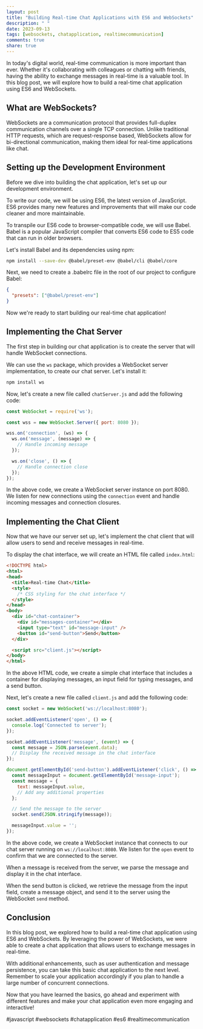 ```yaml
---
layout: post
title: "Building Real-time Chat Applications with ES6 and WebSockets"
description: " "
date: 2023-09-13
tags: [websockets, chatapplication, realtimecommunication]
comments: true
share: true
---
```


In today's digital world, real-time communication is more important than ever. Whether it's collaborating with colleagues or chatting with friends, having the ability to exchange messages in real-time is a valuable tool. In this blog post, we will explore how to build a real-time chat application using ES6 and WebSockets.

## What are WebSockets?

WebSockets are a communication protocol that provides full-duplex communication channels over a single TCP connection. Unlike traditional HTTP requests, which are request-response based, WebSockets allow for bi-directional communication, making them ideal for real-time applications like chat.

## Setting up the Development Environment

Before we dive into building the chat application, let's set up our development environment. 

To write our code, we will be using ES6, the latest version of JavaScript. ES6 provides many new features and improvements that will make our code cleaner and more maintainable. 

To transpile our ES6 code to browser-compatible code, we will use Babel. Babel is a popular JavaScript compiler that converts ES6 code to ES5 code that can run in older browsers.

Let's install Babel and its dependencies using npm:

```bash
npm install --save-dev @babel/preset-env @babel/cli @babel/core
```

Next, we need to create a .babelrc file in the root of our project to configure Babel:

```json
{
  "presets": ["@babel/preset-env"]
}
```

Now we're ready to start building our real-time chat application!

## Implementing the Chat Server

The first step in building our chat application is to create the server that will handle WebSocket connections.

We can use the `ws` package, which provides a WebSocket server implementation, to create our chat server. Let's install it:

```bash
npm install ws
```

Now, let's create a new file called `chatServer.js` and add the following code:

```javascript
const WebSocket = require('ws');

const wss = new WebSocket.Server({ port: 8080 });

wss.on('connection', (ws) => {
  ws.on('message', (message) => {
    // Handle incoming message
  });

  ws.on('close', () => {
    // Handle connection close
  });
});
```

In the above code, we create a WebSocket server instance on port 8080. We listen for new connections using the `connection` event and handle incoming messages and connection closures.

## Implementing the Chat Client

Now that we have our server set up, let's implement the chat client that will allow users to send and receive messages in real-time.

To display the chat interface, we will create an HTML file called `index.html`:

```html
<!DOCTYPE html>
<html>
<head>
  <title>Real-time Chat</title>
  <style>
    /* CSS styling for the chat interface */
  </style>
</head>
<body>
  <div id="chat-container">
    <div id="messages-container"></div>
    <input type="text" id="message-input" />
    <button id="send-button">Send</button>
  </div>

  <script src="client.js"></script>
</body>
</html>
```

In the above HTML code, we create a simple chat interface that includes a container for displaying messages, an input field for typing messages, and a send button.

Next, let's create a new file called `client.js` and add the following code:

```javascript
const socket = new WebSocket('ws://localhost:8080');

socket.addEventListener('open', () => {
  console.log('Connected to server');
});

socket.addEventListener('message', (event) => {
  const message = JSON.parse(event.data);
  // Display the received message in the chat interface
});

document.getElementById('send-button').addEventListener('click', () => {
  const messageInput = document.getElementById('message-input');
  const message = {
    text: messageInput.value,
    // Add any additional properties
  };

  // Send the message to the server
  socket.send(JSON.stringify(message));

  messageInput.value = '';
});
```

In the above code, we create a WebSocket instance that connects to our chat server running on `ws://localhost:8080`. We listen for the `open` event to confirm that we are connected to the server.

When a message is received from the server, we parse the message and display it in the chat interface.

When the send button is clicked, we retrieve the message from the input field, create a message object, and send it to the server using the WebSocket `send` method.

## Conclusion

In this blog post, we explored how to build a real-time chat application using ES6 and WebSockets. By leveraging the power of WebSockets, we were able to create a chat application that allows users to exchange messages in real-time.

With additional enhancements, such as user authentication and message persistence, you can take this basic chat application to the next level. Remember to scale your application accordingly if you plan to handle a large number of concurrent connections.

Now that you have learned the basics, go ahead and experiment with different features and make your chat application even more engaging and interactive!

#javascript #websockets #chatapplication #es6 #realtimecommunication